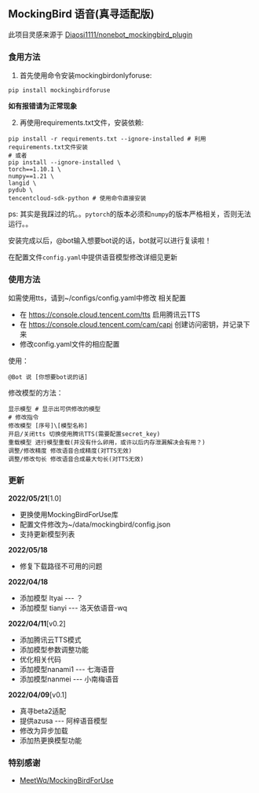 ## MockingBird 语音(真寻适配版)

此项目灵感来源于 [Diaosi1111/nonebot_mockingbird_plugin](https://github.com/Diaosi1111/nonebot_mockingbird_plugin)

### 食用方法

1. 首先使用命令安装mockingbirdonlyforuse:

``` 
pip install mockingbirdforuse
```

**如有报错请为正常现象**

2. 再使用requirements.txt文件，安装依赖:

```shell
pip install -r requirements.txt --ignore-installed # 利用requirements.txt文件安装
# 或者
pip install --ignore-installed \
torch==1.10.1 \
numpy==1.21 \
langid \
pydub \
tencentcloud-sdk-python # 使用命令直接安装
```

ps: 其实是我踩过的坑。。`pytorch`的版本必须和`numpy`的版本严格相关，否则无法运行。。

安装完成以后，@bot输入想要bot说的话，bot就可以进行复读啦！

在配置文件`config.yaml`中提供语音模型修改详细见更新

### 使用方法

如需使用tts，请到~/configs/config.yaml中修改 相关配置

* 在 https://console.cloud.tencent.com/tts 启用腾讯云TTS
* 在 https://console.cloud.tencent.com/cam/capi 创建访问密钥，并记录下来
* 修改config.yaml文件的相应配置

使用：

```
@Bot 说 [你想要bot说的话]
```

修改模型的方法：

```
显示模型 # 显示出可供修改的模型
# 修改指令
修改模型 [序号]\[模型名称]
开启/关闭tts 切换使用腾讯TTS(需要配置secret_key)
重载模型 进行模型重载(并没有什么卵用，或许以后内存泄漏解决会有用？)
调整/修改精度 修改语音合成精度(对TTS无效)
调整/修改句长 修改语音合成最大句长(对TTS无效)
```

### 更新

**2022/05/21**\[1.0]

* 更换使用MockingBirdForUse库
* 配置文件修改为~/data/mockingbird/config.json
* 支持更新模型列表

**2022/05/18**

* 修复下载路径不可用的问题

**2022/04/18**

* 添加模型 ltyai --- ？
* 添加模型 tianyi --- 洛天依语音-wq

**2022/04/11**\[v0.2]

* 添加腾讯云TTS模式
* 添加模型参数调整功能
* 优化相关代码
* 添加模型nanami1 --- 七海语音
* 添加模型nanmei --- 小南梅语音

**2022/04/09**\[v0.1]

* 真寻beta2适配
* 提供azusa --- 阿梓语音模型
* 修改为异步加载
* 添加热更换模型功能

### 特别感谢

* [MeetWq/MockingBirdForUse](https://github.com/MeetWq/MockingBirdForUse)